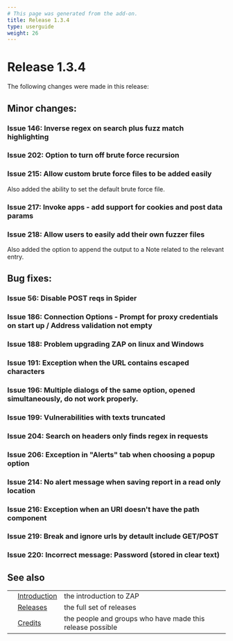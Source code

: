 ```yaml
---
# This page was generated from the add-on.
title: Release 1.3.4
type: userguide
weight: 26
---
```


# Release 1.3.4

The following changes were made in this release:

## Minor changes:

### Issue 146: Inverse regex on search plus fuzz match highlighting

### Issue 202: Option to turn off brute force recursion

### Issue 215: Allow custom brute force files to be added easily

Also added the ability to set the default brute force file.

### Issue 217: Invoke apps - add support for cookies and post data params

### Issue 218: Allow users to easily add their own fuzzer files

Also added the option to append the output to a Note related to the relevant entry.

## Bug fixes:

### Issue 56: Disable POST reqs in Spider

### Issue 186: Connection Options - Prompt for proxy credentials on start up / Address validation not empty

### Issue 188: Problem upgrading ZAP on linux and Windows

### Issue 191: Exception when the URL contains escaped characters

### Issue 196: Multiple dialogs of the same option, opened simultaneously, do not work properly.

### Issue 199: Vulnerabilities with texts truncated

### Issue 204: Search on headers only finds regex in requests

### Issue 206: Exception in "Alerts" tab when choosing a popup option

### Issue 214: No alert message when saving report in a read only location

### Issue 216: Exception when an URI doesn't have the path component

### Issue 219: Break and ignore urls by detault include GET/POST

### Issue 220: Incorrect message: Password (stored in clear text)

## See also

|   |                                     |                                                           |
|---|-------------------------------------|-----------------------------------------------------------|
|   | [Introduction](/docs/desktop/)      | the introduction to ZAP                                   |
|   | [Releases](/docs/desktop/releases/) | the full set of releases                                  |
|   | [Credits](/docs/desktop/credits/)   | the people and groups who have made this release possible |
